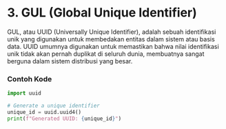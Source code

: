# 3. GUL (Global Unique Identifier)

GUL, atau UUID (Universally Unique Identifier), adalah sebuah identifikasi unik yang digunakan untuk membedakan entitas dalam sistem atau basis data. UUID umumnya digunakan untuk memastikan bahwa nilai identifikasi unik tidak akan pernah duplikat di seluruh dunia, membuatnya sangat berguna dalam sistem distribusi yang besar.

### Contoh Kode
```python
import uuid

# Generate a unique identifier
unique_id = uuid.uuid4()
print(f"Generated UUID: {unique_id}")
